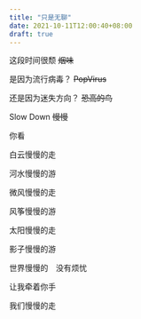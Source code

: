 ```yaml
---
title: "只是无聊"
date: 2021-10-11T12:00:40+08:00
draft: true
---
```




这段时间很颓  ~~烟味~~</p>

是因为流行病毒？  ~~PopVirus~~ 

还是因为迷失方向？  ~~恐高的鸟~~

Slow Down  ~~慢慢~~

你看  

白云慢慢的走  

河水慢慢的游  

微风慢慢的走  

风筝慢慢的游  

太阳慢慢的走  

影子慢慢的游  

世界慢慢的　没有烦忧  

让我牵着你手  

我们慢慢的走



